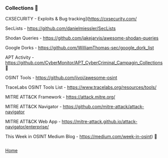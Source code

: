 ### Collections 📑 

CXSECURITY - Exploits & Bug tracking](https://cxsecurity.com/

SecLists - https://github.com/danielmiessler/SecLists

Shodan Queries - https://github.com/jakejarvis/awesome-shodan-queries

Google Dorks - https://github.com/WilliamThomas-sec/google_dork_list

APT Activity - https://github.com/CyberMonitor/APT_CyberCriminal_Campagin_Collections :closed_book:

OSINT Tools - https://github.com/jivoi/awesome-osint

TraceLabs OSINT Tools List - https://www.tracelabs.org/resources/tools/

MITRE ATT&CK Framework - https://attack.mitre.org/

MITRE ATT&CK Navigator - https://github.com/mitre-attack/attack-navigator 

MITRE ATT&CK Web App - https://mitre-attack.github.io/attack-navigator/enterprise/

This Week in OSINT Medium Blog - https://medium.com/week-in-osint) :closed_book:

```

```
[Home](https://github.com/WilliamThomas-sec/Opensource-tools/)
